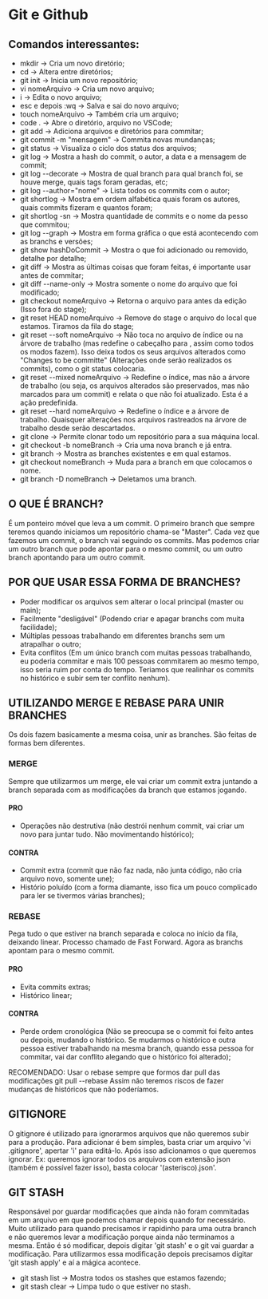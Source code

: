 # Git e Github

## Comandos interessantes:
- mkdir -> Cria um novo diretório;
- cd -> Altera entre diretórios;
- git init -> Inicia um novo repositório;
- vi nomeArquivo -> Cria um novo arquivo;
- i -> Edita o novo arquivo;
- esc e depois :wq -> Salva e sai do novo arquivo;
- touch nomeArquivo -> Também cria um arquivo;
- code . -> Abre o diretório, arquivo no VSCode;
- git add -> Adiciona arquivos e diretórios para commitar;
- git commit -m "mensagem" -> Commita novas mundanças;
- git status -> Visualiza o ciclo dos status dos arquivos;
- git log -> Mostra a hash do commit, o autor, a data e a mensagem de commit;
- git log --decorate -> Mostra de qual branch para qual branch foi, se houve merge, quais tags foram geradas, etc;
- git log --author="nome" -> Lista todos os commits com o autor;
- git shortlog -> Mostra em ordem alfabética quais foram os autores, quais commits fizeram e quantos foram;
- git shortlog -sn -> Mostra quantidade de commits e o nome da pesso que commitou;
- git log --graph -> Mostra em forma gráfica o que está acontecendo com as branchs e versões;
- git show hashDoCommit -> Mostra o que foi adicionado ou removido, detalhe por detalhe;
- git diff -> Mostra as últimas coisas que foram feitas, é importante usar antes de commitar;
- git diff --name-only -> Mostra somente o nome do arquivo que foi modificado;
- git checkout nomeArquivo -> Retorna o arquivo para antes da edição (Isso fora do stage);
- git reset HEAD nomeArquivo -> Remove do stage o arquivo do local que estamos. Tiramos da fila do stage;
- git reset --soft nomeArquivo -> Não toca no arquivo de índice ou na árvore de trabalho (mas redefine o cabeçalho para <commit>, assim como todos os modos fazem). Isso deixa todos os seus arquivos alterados como "Changes to be committe" (Alterações onde serão realizados os commits), como o git status colocaria.
- git reset --mixed nomeArquivo -> Redefine o índice, mas não a árvore de trabalho (ou seja, os arquivos alterados são preservados, mas não marcados para um commit) e relata o que não foi atualizado. Esta é a ação predefinida.
- git reset --hard nomeArquivo -> Redefine o índice e a árvore de trabalho. Quaisquer alterações nos arquivos rastreados na árvore de trabalho desde <commit> serão descartados.
- git clone -> Permite clonar todo um repositório para a sua máquina local.
- git checkout -b nomeBranch -> Cria uma nova branch e já entra.
- git branch -> Mostra as branches existentes e em qual estamos.
- git checkout nomeBranch -> Muda para a branch em que colocamos o nome.
- git branch -D nomeBranch -> Deletamos uma branch.

## O QUE É BRANCH?
É um ponteiro móvel que leva a um commit.
O primeiro branch que sempre teremos quando iniciamos um repositório chama-se "Master".
Cada vez que fazemos um commit, o branch vai seguindo os commits. Mas podemos criar um outro branch que pode apontar para o mesmo commit, ou um outro branch apontando para um outro commit.

## POR QUE USAR ESSA FORMA DE BRANCHES?
- Poder modificar os arquivos sem alterar o local principal (master ou main);
- Facilmente "desligável" (Podendo criar e apagar branchs com muita facilidade);
- Múltiplas pessoas trabalhando em diferentes branchs sem um atrapalhar o outro;
- Evita conflitos (Em um único branch com muitas pessoas trabalhando, eu poderia commitar e mais 100 pessoas commitarem ao mesmo tempo, isso seria ruim por conta do tempo. Teriamos que realinhar os commits no histórico e subir sem ter conflito nenhum).

## UTILIZANDO MERGE E REBASE PARA UNIR BRANCHES
Os dois fazem basicamente a mesma coisa, unir as branches. São feitas de formas bem diferentes.

### MERGE
Sempre que utilizarmos um merge, ele vai criar um commit extra juntando a branch separada com as modificações da branch que estamos jogando.

#### PRO
- Operações não destrutiva (não destrói nenhum commit, vai criar um novo para juntar tudo. Não movimentando histórico);

#### CONTRA
- Commit extra (commit que não faz nada, não junta código, não cria arquivo novo, somente une);
- Histório poluído (com a forma diamante, isso fica um pouco complicado para ler se tivermos várias branches);


### REBASE
Pega tudo o que estiver na branch separada e coloca no início da fila, deixando linear. Processo chamado de Fast Forward. Agora as branchs apontam para o mesmo commit.

#### PRO
- Evita commits extras;
- Histórico linear;

#### CONTRA
- Perde ordem cronológica (Não se preocupa se o commit foi feito antes ou depois, mudando o histórico. Se mudarmos o histórico e outra pessoa estiver trabalhando na mesma branch, quando essa pessoa for commitar, vai dar conflito alegando que o histórico foi alterado);

RECOMENDADO: Usar o rebase sempre que formos dar pull das modificações git pull --rebase Assim não teremos riscos de fazer mudanças de históricos que não poderíamos.

## GITIGNORE
O gitignore é utilizado para ignorarmos arquivos que não queremos subir para a produção.
Para adicionar é bem simples, basta criar um arquivo 'vi .gitignore', apertar 'i' para editá-lo. Após isso adicionamos o que queremos ignorar. Ex: queremos ignorar todos os arquivos com extensão json (também é possível fazer isso), basta colocar '(asterisco).json'.

## GIT STASH
Responsável por guardar modificações que ainda não foram commitadas em um arquivo em que podemos chamar depois quando for necessário. Muito utilizado para quando precisamos ir rapidinho para uma outra branch e não queremos levar a modificação porque ainda não terminamos a mesma. Então é só modificar, depois digitar 'git stash' e o git vai guardar a modificação. Para utilizarmos essa modificação depois precisamos digitar 'git stash apply' e aí a mágica acontece.
- git stash list -> Mostra todos os stashes que estamos fazendo;
- git stash clear -> Limpa tudo o que estiver no stash.
